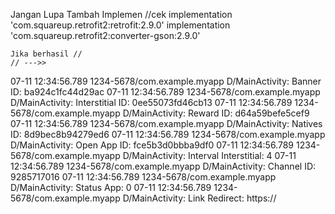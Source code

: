 Jangan Lupa Tambah Implemen
//cek
    implementation 'com.squareup.retrofit2:retrofit:2.9.0'
    implementation 'com.squareup.retrofit2:converter-gson:2.9.0'

    Jika berhasil //
    // --->>

07-11 12:34:56.789 1234-5678/com.example.myapp D/MainActivity: Banner ID: ba924c1fc44d29ac
07-11 12:34:56.789 1234-5678/com.example.myapp D/MainActivity: Interstitial ID: 0ee55073fd46cb13
07-11 12:34:56.789 1234-5678/com.example.myapp D/MainActivity: Reward ID: d64a59befe5cef9
07-11 12:34:56.789 1234-5678/com.example.myapp D/MainActivity: Natives ID: 8d9bec8b94279ed6
07-11 12:34:56.789 1234-5678/com.example.myapp D/MainActivity: Open App ID: fce5b3d0bbba9df0
07-11 12:34:56.789 1234-5678/com.example.myapp D/MainActivity: Interval Interstitial: 4
07-11 12:34:56.789 1234-5678/com.example.myapp D/MainActivity: Channel ID: 9285717016
07-11 12:34:56.789 1234-5678/com.example.myapp D/MainActivity: Status App: 0
07-11 12:34:56.789 1234-5678/com.example.myapp D/MainActivity: Link Redirect: https://

